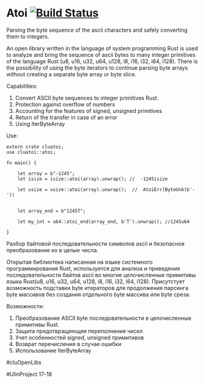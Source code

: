 # Atoi [![Build Status](https://travis-ci.org/clucompany/cluAtoi.svg?branch=master)](https://travis-ci.org/clucompany/cluAtoi)

Parsing the byte sequence of the ascii characters and safely converting them to integers.

An open library written in the language of system programming Rust is used to analyze and bring the sequence of ascii bytes to many integer primitives of the language Rust (u8, u16, u32, u64, u128, i8, i16, i32, i64, i128). There is the possibility of using the byte iterators to continue parsing byte arrays without creating a separate byte array or byte slice.

Capabilities:
1. Convert ASCII byte sequences to integer primitives Rust.
2. Protection against overflow of numbers
3. Accounting for the features of signed, unsigned primitives
4. Return of the transfer in case of an error
5. Using IterByteArray
	
Use:

	extern crate cluatoi;
	use cluatoi::atoi;

	fn main() {

		let array = b"-1245";
		let isize = isize::atoi(array).unwrap(); //  -1245isize

		let usize = usize::atoi(array).unwrap();  //  AtoiErr(ByteUnk(b'-'))


		let array_end = b"1245T";

		let my_int = u64::atoi_end(array_end, b'T').unwrap(); //1245u64

	}
	
Разбор байтовой последовательности символов ascii и безопасное преобразование их в целые числа.

Открытая библиотека написанная на языке системного программирования Rust, используется для анализа и приведения последовательности байтов ascii во многие целочисленные примитивы языка Rust(u8, u16, u32, u64, u128, i8, i16, i32, i64, i128). Присутстует возможность подставки byte итераторов для продолжения парсинга byte массивов без создания отдельного byte массива или byte среза.

Возможности:
1. Преобразование ASCII byte последовательности в целочисленные примитивы Rust.
2. Защита предотвращяющяя переполнения чисел
3. Учет особенностей signed, unsigned примитивов
4. Возврат перечисления в случае ошибки
5. Использование IterByteArray

#cluOpenLibs

#UlinProject 17-18
